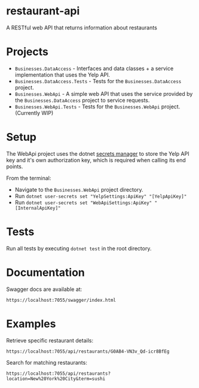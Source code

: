 # restaurant-api
A RESTful web API that returns information about restaurants

# Projects

- `Businesses.DataAccess` - Interfaces and data classes + a service implementation that uses the Yelp API.
- `Businesses.DataAccess.Tests` - Tests for the `Businesses.DataAccess` project.
- `Businesses.WebApi` - A simple web API that uses the service provided by the `Businesses.DataAccess` project to service requests.
- `Businesses.WebApi.Tests` - Tests for the `Businesses.WebApi` project. (Currently WIP)

# Setup

The WebApi project uses the dotnet [secrets manager](https://learn.microsoft.com/en-us/aspnet/core/security/app-secrets?view=aspnetcore-6.0&tabs=windows) to store the Yelp API key and it's own authorization key, which is required when calling its end points.

From the terminal:
- Navigate to the `Businesses.WebApi` project directory.
- Run `dotnet user-secrets set "YelpSettings:ApiKey" "[YelpApiKey]"`
- Run `dotnet user-secrets set "WebApiSettings:ApiKey" "[InternalApiKey]"`

# Tests

Run all tests by executing `dotnet test` in the root directory.

# Documentation

Swagger docs are available at:

```
https://localhost:7055/swagger/index.html
```

# Examples

Retrieve specific restaurant details: 

```
https://localhost:7055/api/restaurants/G0AB4-VN3v_Qd-icr8BfEg
```

Search for matching restaurants:

```
https://localhost:7055/api/restaurants?location=New%20York%20City&term=sushi
```